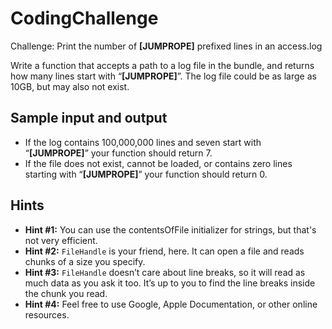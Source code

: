 # CodingChallenge
Challenge: Print the number of **[JUMPROPE]** prefixed lines in an access.log

Write a function that accepts a path to a log file in the bundle, and returns how many lines start with “**[JUMPROPE]**”. The log file could be as large as 10GB, but may also not exist.

## Sample input and output
- If the log contains 100,000,000 lines and seven start with “**[JUMPROPE]**” your function should return 7.
- If the file does not exist, cannot be loaded, or contains zero lines starting with “**[JUMPROPE]**” your function should return 0.

## Hints
- **Hint #1:** You can use the contentsOfFile initializer for strings, but that's not very efficient.
- **Hint #2:** `FileHandle` is your friend, here. It can open a file and reads chunks of a size you specify.
- **Hint #3:** `FileHandle` doesn’t care about line breaks, so it will read as much data as you ask it too. It’s up to you to find the line breaks inside the chunk you read.
- **Hint #4:** Feel free to use Google, Apple Documentation, or other online resources.
